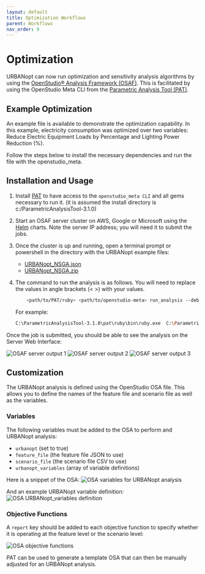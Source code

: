 ```yaml
---
layout: default
title: Optimization Workflows
parent: Workflows
nav_order: 9
---
```


# Optimization

URBANopt can now run optimization and sensitivity analysis algorithms by using the [OpenStudio&reg; Analysis Framework (OSAF)](https://www.tandfonline.com/doi/full/10.1080/19401493.2020.1778788).  This is facilitated by using the OpenStudio Meta CLI from the [Parametric Analysis Tool (PAT)](https://github.com/NREL/OpenStudio-PAT/releases).

## Example Optimization

An example file is available to demonstrate the optimization capability. In this example, electricity consumption was optimized over two variables: Reduce Electric Equipment Loads by Percentage and Lighting Power Reduction (%).

Follow the steps below to install the necessary dependencies and run the file with the openstudio_meta.

## Installation and Usage

1. Install [PAT](https://github.com/NREL/OpenStudio-PAT/releases) to have access to the `openstudio_meta CLI` and all gems necessary to run it.  (it is assumed the install directory is c:/ParametricAnalysisTool-3.1.0)

1. Start an OSAF server cluster on AWS, Google or Microsoft using the [Helm](https://github.com/NREL/openstudio-server-helm) charts.  Note the server IP address; you will need it to submit the jobs. 

1. Once the cluster is up and running, open a terminal prompt or powershell in the directory with the URBANopt example files:

	- [URBANopt_NSGA.json](https://github.com/NREL/OpenStudio-server/blob/develop/server/spec/files/URBANopt_NSGA.json)
	- [URBANopt_NSGA.zip](https://github.com/NREL/OpenStudio-server/blob/develop/server/spec/files/URBANopt_NSGA.zip)

1. The command to run the analysis is as follows. You will need to replace the values in angle brackets (< >) with your values.

	```bash
		<path/to/PAT/ruby> <path/to/openstudio-meta> run_analysis --debug --verbose <path/of/URBANopt_NSGA.json> <Server IP address> -a nsga_nrel
	```

	For example:
	```bash
	C:\ParametricAnalysisTool-3.1.0\pat\ruby\bin\ruby.exe  C:\ParametricAnalysisTool-3.1.0\pat\OpenStudio-server\bin\openstudio_meta run_analysis --debug --verbose C:\PATProject\URBANopt_NSGA.json 10.10.10.10 -a nsga_nrel
	```

Once the job is submitted, you should be able to see the analysis on the Server Web Interface:

![OSAF server output 1](../doc_files/opt_serveroutput1.png)
![OSAF server output 2](../doc_files/opt_serveroutput2.png)
![OSAF server output 3](../doc_files/opt_serveroutput3.png)

## Customization

The URBANopt analysis is defined using the OpenStudio OSA file.  This allows you to define the names of the feature file and scenario file as well as the variables. 

### Variables

The following variables must be added to the OSA to perform and URBANopt analysis:

- `urbanopt` (set to true)
- `feature_file` (the feature file JSON to use)
- `scenario_file` (the scenario file CSV to use)
- `urbanopt_variables` (array of variable definitions)

Here is a snippet of the OSA:
![OSA variables for URBANopt analysis](../doc_files/opt_osaconfig.png)

And an example URBANopt variable definition:
![OSA URBANopt_variables definition](../doc_files/opt_variables.png)

### Objective Functions

A `report` key should be added to each objective function to specify whether it is operating at the feature level or the scenario level:

![OSA objective functions](../doc_files/opt_objfunctions.png)

PAT can be used to generate a template OSA that can then be manually adjusted for an URBANopt analysis.

